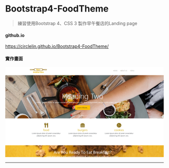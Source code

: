 # Bootstrap4-FoodTheme
>  練習使用Bootstrap 4、CSS 3 製作早午餐店的Landing page

#### github.io
https://circlelin.github.io/Bootstrap4-FoodTheme/

#### 實作畫面
![image](https://github.com/CircleLin/Bootstrap4-FoodTheme/blob/master/fooddemo.PNG)

* * *

